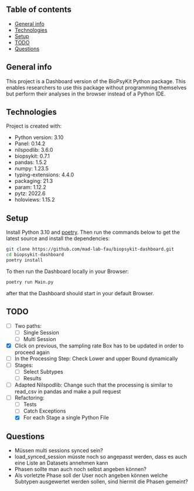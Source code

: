 ## Table of contents
* [General info](#general-info)
* [Technologies](#technologies)
* [Setup](#setup)
* [TODO](#TODO)
* [Questions](#questions)
## General info
This project is a Dashboard version of the BioPsyKit Python package. This enables researchers
to use this package without programming themselves but perform their analyses in the browser 
instead of a Python IDE. 
	
## Technologies
Project is created with:
* Python version: 3.10
* Panel: 0.14.2
* nilspodlib: 3.6.0
* biopsykit: 0.7.1
* pandas: 1.5.2
* numpy: 1.23.5
* typing-extensions: 4.4.0
* packaging: 21.3
* param: 1.12.2
* pytz: 2022.6
* holoviews: 1.15.2

	
## Setup
Install Python 3.10 and [poetry](https://python-poetry.org).
Then run the commands below to get the latest source and install the dependencies:

```bash
git clone https://github.com/mad-lab-fau/biopsykit-dashboard.git
cd biopsykit-dashboard
poetry install
```

To then run the Dashboard locally in your Browser:

```bash
poetry run Main.py
```

after that the Dashboard should start in your default Browser.

## TODO

- [ ] Two paths: 
  - [ ] Single Session
  - [ ] Multi Session
- [X] Click on previous, the sampling rate Box has to be updated in order to proceed again
- [ ] In the Processing Step: Check Lower and upper Bound dynamically
- [ ] Stages: 
  - [ ] Select Subtypes
  - [ ] Results
- [ ] Adapted Nilspodlib: Change such that the processing is similar to read_csv in pandas and make a pull request
- [ ] Refactoring: 
  - [ ] Tests
  - [ ] Catch Exceptions
  - [X] For each Stage a single Python File

## Questions
* Müssen multi sessions synced sein?
* load_synced_session müsste noch so angepasst werden, dass es auch eine Liste an Datasets annehmen kann
* Phasen sollte man auch noch selbst angeben können?
* Als vorletzte Phase soll der User noch angeben können welche Subtypen ausgewertet werden sollen, sind hiermit die Phasen gemeint?